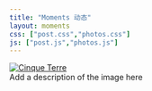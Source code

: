 ```yaml
---
title: "Moments 动态"
layout: moments
css: ["post.css","photos.css"]
js: ["post.js","photos.js"]
---
```

<div class="photos_gallery">
  <a target="_blank" href="https://lh3.googleusercontent.com/n-jDDv9D1Q8kN5cfNPbr9y5LL8xbIc-xkpmMIwoZ5_TE14C2VDf1Nur_7UQXLpxtScrXnwWcD2X0jet778d-mQCEtP-in3CkKN2OG0hxqtR4uczdG8IrEer-zHo5qbP3Z9u55kJrH8MlxeF00O3NIWtN9ALTAk7mju_Xk6A1ypOzpNmlpU7et40ycv2d0wWm4dc57XKRJCfrmMiyCnwl_MzcyRVHWwl6mhyRkUOSoqmmHw3z44A1zm5UjYYrOium96yfLb9du-P6Kz2u0_sv-gKRzJx7wmaNBkOyFNzyhihhX7-znebQWEu_slunVc_7wYqqN4pHD13_KrO55ao71tUVFU6ApajXttA_hL1pyuRn-I8GWdBUAkz0ESOX_JIZD3hfX2qZc7qpOeufebYM15j4Yf4EeQXpJST3UbojPBwryFpC_-pnPOjsUuZFo1qnLVV9Pq6y3ga4-Hj4wcYIiUOdGK6fV27GBSAkI5CU9JD9pPvkPjaLWt8dwyTTnj-TYBRO6XayDpzr1z3l-r-S1uCk-hk3W9yD9NkPd5kActxIKwJlCVe_wEUJNchfCEsicwp_pdNY5CMM98t9oPJiXUaosr1flG1gSJJmp5wBxf3q7hBQfDVG8bO9X0p_IT6gt4xsCl1QZMfYtWYds4uaC9ZmnaqTg5o5BC4fdxaEuuwD=w513-h748-no">
    <img src="https://lh3.googleusercontent.com/n-jDDv9D1Q8kN5cfNPbr9y5LL8xbIc-xkpmMIwoZ5_TE14C2VDf1Nur_7UQXLpxtScrXnwWcD2X0jet778d-mQCEtP-in3CkKN2OG0hxqtR4uczdG8IrEer-zHo5qbP3Z9u55kJrH8MlxeF00O3NIWtN9ALTAk7mju_Xk6A1ypOzpNmlpU7et40ycv2d0wWm4dc57XKRJCfrmMiyCnwl_MzcyRVHWwl6mhyRkUOSoqmmHw3z44A1zm5UjYYrOium96yfLb9du-P6Kz2u0_sv-gKRzJx7wmaNBkOyFNzyhihhX7-znebQWEu_slunVc_7wYqqN4pHD13_KrO55ao71tUVFU6ApajXttA_hL1pyuRn-I8GWdBUAkz0ESOX_JIZD3hfX2qZc7qpOeufebYM15j4Yf4EeQXpJST3UbojPBwryFpC_-pnPOjsUuZFo1qnLVV9Pq6y3ga4-Hj4wcYIiUOdGK6fV27GBSAkI5CU9JD9pPvkPjaLWt8dwyTTnj-TYBRO6XayDpzr1z3l-r-S1uCk-hk3W9yD9NkPd5kActxIKwJlCVe_wEUJNchfCEsicwp_pdNY5CMM98t9oPJiXUaosr1flG1gSJJmp5wBxf3q7hBQfDVG8bO9X0p_IT6gt4xsCl1QZMfYtWYds4uaC9ZmnaqTg5o5BC4fdxaEuuwD=w513-h748-no" alt="Cinque Terre">
  </a>
  <div class="photos_desc">Add a description of the image here</div>
</div>

